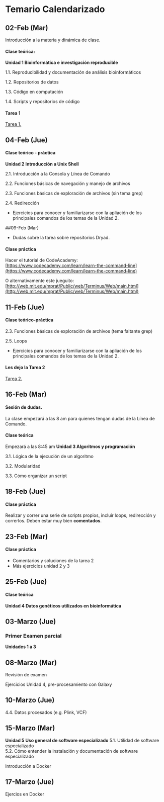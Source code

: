 # Temario Calendarizado

## 02-Feb (Mar)

Introducción a la materia y dinámica de clase.

#### Clase teórica: 

**Unidad 1 Bioinformática e investigación reproducible**
 
1.1. Reproducibilidad y documentación de análisis bioinformáticos

1.2. Repositorios de datos

1.3. Código en computación

1.4. Scripts y repositorios de código


#### Tarea 1 
[Tarea 1.](Unidad1/Tarea1.md) 


## 04-Feb (Jue)

#### Clase teórico - práctica

**Unidad 2 Introducción a Unix Shell** 

2.1. Introducción a la Consola y Línea de Comando

2.2. Funciones básicas de navegación y manejo de archivos

2.3. Funciones básicas de exploración de archivos (sin tema grep)

2.4. Redirección

* Ejercicios para conocer y familiarizarse con la apliación de los principales comandos de los temas de la Unidad 2. 


##09-Feb (Mar)

* Dudas sobre la tarea sobre repositorios Dryad.
 
#### Clase práctica  
Hacer el tutorial de CodeAcademy:
[https://www.codecademy.com/learn/learn-the-command-line](https://www.codecademy.com/learn/learn-the-command-line) 

O alternativamente este jueguito:
[http://web.mit.edu/mprat/Public/web/Terminus/Web/main.html](http://web.mit.edu/mprat/Public/web/Terminus/Web/main.html)


## 11-Feb (Jue)
#### Clase teórico-práctica 
2.3. Funciones básicas de exploración de archivos (tema faltante grep)

 2.5. Loops

* Ejercicios para conocer y familiarizarse con la apliación de los principales comandos de los temas de la Unidad 2. 

#### Les dejo la Tarea 2
[Tarea 2.](Unidad2/Tarea2.md) 

## 16-Feb (Mar)

#### Sesión de dudas. 
La clase empezará a las 8 am para quienes tengan dudas de la Línea de Comando.

#### Clase teórica
Empezará a las 8:45 am
**Unidad 3 Algoritmos y programación**

3.1. Lógica de la ejecución de un algoritmo

3.2. Modularidad

3.3. Cómo organizar un script

## 18-Feb (Jue)
#### Clase práctica
Realizar y correr una serie de scripts propios, incluir loops, redirección y correrlos. Deben estar muy bien **comentados**.
  

## 23-Feb (Mar)
#### Clase práctica
* Comentarios y soluciones de la tarea 2
* Más ejercicios unidad 2 y 3



## 25-Feb (Jue)
#### Clase teórica
**Unidad 4 Datos genéticos utilizados en bioinformática**



## 03-Marzo (Jue)
### Primer Examen parcial 
**Unidades 1 a 3**


## 08-Marzo (Mar)
Revisión de examen

Ejercicios Unidad 4, pre-procesamiento con Galaxy

## 10-Marzo (Jue)		
4.4. Datos procesados (e.g. Plink, VCF)

## 15-Marzo (Mar)
**Unidad 5 Uso general de software especializado**
5.1. Utilidad de software especializado 		
5.2. Cómo entender la instalación y documentación de software especializado

Introducción a Docker

## 17-Marzo (Jue)
Ejercios en Docker 

##